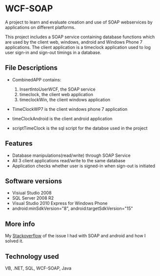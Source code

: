 # WCF-SOAP
A project to learn and evaluate creation and use of SOAP webservices by applications on different platforms.

This project includes a SOAP service containing database functions which are used by the client web, windows, android and Windows Phone 7 applications. The client application is a timeclock application used to log user sign-in and sign-out timings in a database.


## File Descriptions
 - CombinedAPP contains:
    1) InsertIntoUserWCF, the SOAP service
    2) timeclock, the client web application
    3) timeclockWin, the client windows application

- TimeClockWP7 is the client windows phone 7 application
- timeClockAndroid is the client android application
- scriptTimeClock is the sql script for the databse used in the project

## Features
- Database manipulations(read/write) through SOAP Service
- All 3 client applications read/write to the same database
- Application checks whether user is signed-in when sign-out is initiated 

## Software versions
- Visiual Studio 2008
- SQL Server 2008 R2
- Visual Studio 2010 Express for Windows Phone
- android:minSdkVersion="8", android:targetSdkVersion="15"
 

## More info
My [Stackoverflow](http://stackoverflow.com/questions/12846149/passing-objects-to-wcf-soap-service-from-android-using-ksoap2-it-sends-and-rece/12862257#12862257) of the issue I had with SOAP and android and how I solved it.

## Technology used
VB, .NET, SQL, WCF-SOAP, Java
